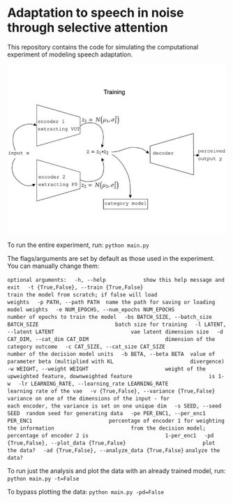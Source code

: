 # Adaptation to speech in noise through selective attention

This repository contains the code for simulating the computational experiment of modeling speech adaptation.

![plot](./figs/me_vae.jpeg) 

To run the entire experiment, run:
`python main.py`

The flags/arguments are set by default as those used in the experiment. You can manually change them:

`optional arguments:`
`  -h, --help            show this help message and exit`
`  -t {True,False}, --train {True,False}`
`                        train the model from scratch; if false will load`
`                        weights`
`  -p PATH, --path PATH  name the path for saving or loading model weights`
`  -e NUM_EPOCHS, --num_epochs NUM_EPOCHS`
`                        number of epochs to train the model`
`  -bs BATCH_SIZE, --batch_size BATCH_SIZE`
`                        batch size for training`
`  -l LATENT, --latent LATENT`
`                        vae latent dimension size`
`  -d CAT_DIM, --cat_dim CAT_DIM`
`                        dimension of the category outcome`
`  -c CAT_SIZE, --cat_size CAT_SIZE`
`                        number of the decision model units`
`  -b BETA, --beta BETA  value of parameter beta (multiplied with KL`
`                        divergence)`
`  -w WEIGHT, --weight WEIGHT`
`                        weight of the upweighted feature, downweighted feature`
`                        is 1-w`
`  -lr LEARNING_RATE, --learning_rate LEARNING_RATE`
`                        learning rate of the vae`
`  -v {True,False}, --variance {True,False}`
`                        variance on one of the dimensions of the input - for`
`                        each encoder, the variance is set on one unique dim`
`  -s SEED, --seed SEED  random seed for generating data`
`  -pe PER_ENC1, --per_enc1 PER_ENC1`
`                        percentage of encoder 1 for weighting the information`
`                        from the decision model; percentage of encoder 2 is`
`                        1-per_enc1`
`  -pd {True,False}, --plot_data {True,False}`
`                        plot the data?`
`  -ad {True,False}, --analyze_data {True,False}`
                        `analyze the data?`

To run just the analysis and plot the data with an already trained model, run:
`python main.py -t=False`

To bypass plotting the data:
`python main.py -pd=False`

